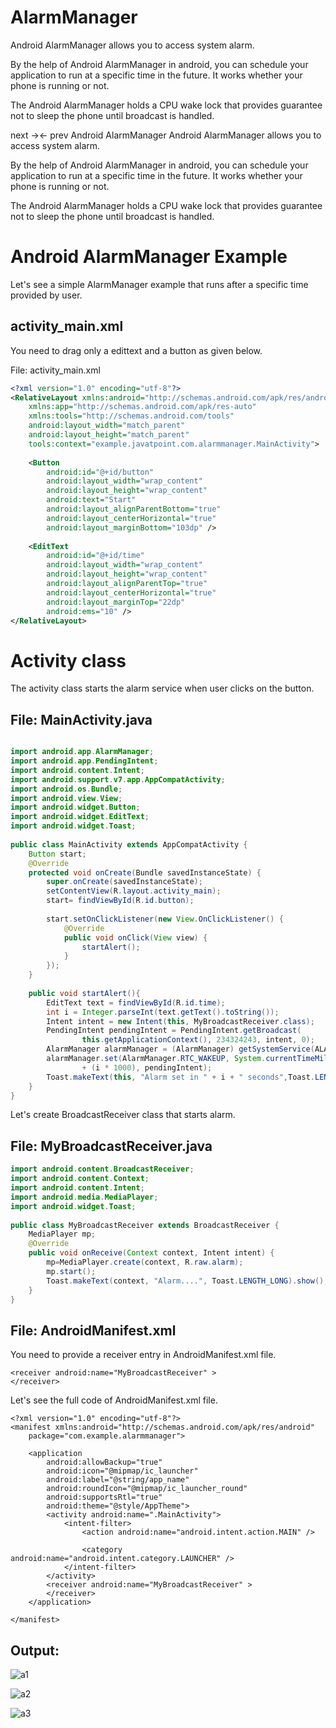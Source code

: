 # AlarmManager

Android AlarmManager allows you to access system alarm.

By the help of Android AlarmManager in android, you can schedule your application to run at a specific time in the future. It works whether your phone is running or not.

The Android AlarmManager holds a CPU wake lock that provides guarantee not to sleep the phone until broadcast is handled.


next →← prev
Android AlarmManager
Android AlarmManager allows you to access system alarm.

By the help of Android AlarmManager in android, you can schedule your application to run at a specific time in the future. It works whether your phone is running or not.

The Android AlarmManager holds a CPU wake lock that provides guarantee not to sleep the phone until broadcast is handled.

# Android AlarmManager Example

Let's see a simple AlarmManager example that runs after a specific time provided by user.

## activity_main.xml

You need to drag only a edittext and a button as given below.

File: activity_main.xml

```xml
<?xml version="1.0" encoding="utf-8"?>  
<RelativeLayout xmlns:android="http://schemas.android.com/apk/res/android"  
    xmlns:app="http://schemas.android.com/apk/res-auto"  
    xmlns:tools="http://schemas.android.com/tools"  
    android:layout_width="match_parent"  
    android:layout_height="match_parent"  
    tools:context="example.javatpoint.com.alarmmanager.MainActivity">  
  
    <Button  
        android:id="@+id/button"  
        android:layout_width="wrap_content"  
        android:layout_height="wrap_content"  
        android:text="Start"  
        android:layout_alignParentBottom="true"  
        android:layout_centerHorizontal="true"  
        android:layout_marginBottom="103dp" />  
  
    <EditText  
        android:id="@+id/time"  
        android:layout_width="wrap_content"  
        android:layout_height="wrap_content"  
        android:layout_alignParentTop="true"  
        android:layout_centerHorizontal="true"  
        android:layout_marginTop="22dp"  
        android:ems="10" />  
</RelativeLayout>  

```
# Activity class

The activity class starts the alarm service when user clicks on the button.

## File: MainActivity.java

```java

import android.app.AlarmManager;  
import android.app.PendingIntent;  
import android.content.Intent;  
import android.support.v7.app.AppCompatActivity;  
import android.os.Bundle;  
import android.view.View;  
import android.widget.Button;  
import android.widget.EditText;  
import android.widget.Toast;  
  
public class MainActivity extends AppCompatActivity {  
    Button start;  
    @Override  
    protected void onCreate(Bundle savedInstanceState) {  
        super.onCreate(savedInstanceState);  
        setContentView(R.layout.activity_main);  
        start= findViewById(R.id.button);  
  
        start.setOnClickListener(new View.OnClickListener() {  
            @Override  
            public void onClick(View view) {  
                startAlert();  
            }  
        });  
    }  
  
    public void startAlert(){  
        EditText text = findViewById(R.id.time);  
        int i = Integer.parseInt(text.getText().toString());  
        Intent intent = new Intent(this, MyBroadcastReceiver.class);  
        PendingIntent pendingIntent = PendingIntent.getBroadcast(  
                this.getApplicationContext(), 234324243, intent, 0);  
        AlarmManager alarmManager = (AlarmManager) getSystemService(ALARM_SERVICE);  
        alarmManager.set(AlarmManager.RTC_WAKEUP, System.currentTimeMillis()  
                + (i * 1000), pendingIntent);  
        Toast.makeText(this, "Alarm set in " + i + " seconds",Toast.LENGTH_LONG).show();  
    }  
}  
```
Let's create BroadcastReceiver class that starts alarm.

## File: MyBroadcastReceiver.java

```java
import android.content.BroadcastReceiver;  
import android.content.Context;  
import android.content.Intent;  
import android.media.MediaPlayer;  
import android.widget.Toast;  
  
public class MyBroadcastReceiver extends BroadcastReceiver {  
    MediaPlayer mp;  
    @Override  
    public void onReceive(Context context, Intent intent) {  
        mp=MediaPlayer.create(context, R.raw.alarm);  
        mp.start();  
        Toast.makeText(context, "Alarm....", Toast.LENGTH_LONG).show();  
    }  
}  
```
## File: AndroidManifest.xml

You need to provide a receiver entry in AndroidManifest.xml file.

```
<receiver android:name="MyBroadcastReceiver" >  
</receiver>  

```
Let's see the full code of AndroidManifest.xml file.

```
<?xml version="1.0" encoding="utf-8"?>  
<manifest xmlns:android="http://schemas.android.com/apk/res/android"  
    package="com.example.alarmmanager">  
  
    <application  
        android:allowBackup="true"  
        android:icon="@mipmap/ic_launcher"  
        android:label="@string/app_name"  
        android:roundIcon="@mipmap/ic_launcher_round"  
        android:supportsRtl="true"  
        android:theme="@style/AppTheme">  
        <activity android:name=".MainActivity">  
            <intent-filter>  
                <action android:name="android.intent.action.MAIN" />  
  
                <category android:name="android.intent.category.LAUNCHER" />  
            </intent-filter>  
        </activity>  
        <receiver android:name="MyBroadcastReceiver" >  
        </receiver>  
    </application>  
  
</manifest>  

```
## Output:

![a1](https://user-images.githubusercontent.com/51777024/97670638-ad5a3780-1aac-11eb-8374-bc09657c94d5.png)

![a2](https://user-images.githubusercontent.com/51777024/97670641-b0552800-1aac-11eb-80bf-1857cac4795a.png)

![a3](https://user-images.githubusercontent.com/51777024/97670648-b4814580-1aac-11eb-867c-048f34af3e88.png)

